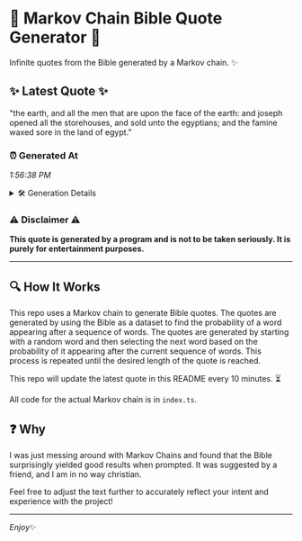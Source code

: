 # 📖 Markov Chain Bible Quote Generator 📖

Infinite quotes from the Bible generated by a Markov chain. ✨

## ✨ Latest Quote ✨
"the earth, and all the men that are upon the face of the earth: and joseph opened all the storehouses, and sold unto the egyptians; and the famine waxed sore in the land of egypt."

### ⏰ Generated At
*1:56:38 PM*

<details>
    <summary>🛠️ Generation Details</summary>
    <p>
        <strong>🌱 Seed:</strong> the<br>
        <strong>🔄 Iterations:</strong> 34<br>
        <strong>📜 Context History:</strong><br>[ the ]: earth,<br>[ the, earth, ]: and<br>[ the, earth,, and ]: all<br>[ the, earth,, and, all ]: the<br>[ the, earth,, and, all, the ]: men<br>[ the, earth,, and, all, the, men ]: that<br>[ earth,, and, all, the, men, that ]: are<br>[ and, all, the, men, that, are ]: upon<br>[ all, the, men, that, are, upon ]: the<br>[ the, men, that, are, upon, the ]: face<br>[ men, that, are, upon, the, face ]: of<br>[ that, are, upon, the, face, of ]: the<br>[ are, upon, the, face, of, the ]: earth:<br>[ upon, the, face, of, the, earth: ]: and<br>[ the, face, of, the, earth:, and ]: joseph<br>[ face, of, the, earth:, and, joseph ]: opened<br>[ of, the, earth:, and, joseph, opened ]: all<br>[ the, earth:, and, joseph, opened, all ]: the<br>[ earth:, and, joseph, opened, all, the ]: storehouses,<br>[ and, joseph, opened, all, the, storehouses, ]: and<br>[ joseph, opened, all, the, storehouses,, and ]: sold<br>[ opened, all, the, storehouses,, and, sold ]: unto<br>[ all, the, storehouses,, and, sold, unto ]: the<br>[ the, storehouses,, and, sold, unto, the ]: egyptians;<br>[ storehouses,, and, sold, unto, the, egyptians; ]: and<br>[ and, sold, unto, the, egyptians;, and ]: the<br>[ sold, unto, the, egyptians;, and, the ]: famine<br>[ unto, the, egyptians;, and, the, famine ]: waxed<br>[ the, egyptians;, and, the, famine, waxed ]: sore<br>[ egyptians;, and, the, famine, waxed, sore ]: in<br>[ and, the, famine, waxed, sore, in ]: the<br>[ the, famine, waxed, sore, in, the ]: land<br>[ famine, waxed, sore, in, the, land ]: of<br>[ waxed, sore, in, the, land, of ]: egypt.<br>
    </p>
</details>

### ⚠️ Disclaimer ⚠️
**This quote is generated by a program and is not to be taken seriously. It is purely for entertainment purposes.**

---

## 🔍 How It Works

This repo uses a Markov chain to generate Bible quotes. The quotes are generated by using the Bible as a dataset to find the probability of a word appearing after a sequence of words. The quotes are generated by starting with a random word and then selecting the next word based on the probability of it appearing after the current sequence of words. This process is repeated until the desired length of the quote is reached.

This repo will update the latest quote in this README every 10 minutes. ⏳

All code for the actual Markov chain is in `index.ts`.

## ❓ Why

I was just messing around with Markov Chains and found that the Bible surprisingly yielded good results when prompted. 
It was suggested by a friend, and I am in no way christian.

Feel free to adjust the text further to accurately reflect your intent and experience with the project!

---

*Enjoy*✨
